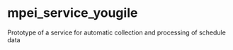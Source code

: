 # mpei_service_yougile
Prototype of a service for automatic collection and processing of schedule data
